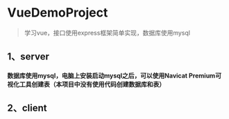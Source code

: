 # VueDemoProject
> 学习vue，接口使用express框架简单实现，数据库使用mysql
## 1、server
#### 数据库使用mysql，电脑上安装启动mysql之后，可以使用Navicat Premium可视化工具创建表（本项目中没有使用代码创建数据库和表）
## 2、client
